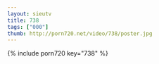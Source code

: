 ```yaml
--- 
layout: sieutv
title: 738
tags: ["000"]
thumb: http://porn720.net/video/738/poster.jpg
---
```

{% include porn720 key="738" %} 
